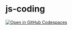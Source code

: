 # js-coding
[![Open in GitHub Codespaces](https://github.com/codespaces/badge.svg)](https://codespaces.new/whoami-anoint/js-coding)
